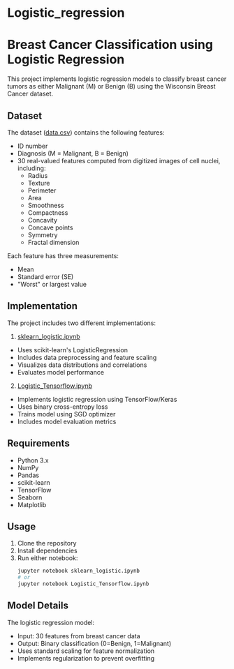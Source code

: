 # Logistic_regression
# Breast Cancer Classification using Logistic Regression

This project implements logistic regression models to classify breast cancer tumors as either Malignant (M) or Benign (B) using the Wisconsin Breast Cancer dataset.

## Dataset

The dataset ([data.csv](data.csv)) contains the following features:
- ID number
- Diagnosis (M = Malignant, B = Benign)
- 30 real-valued features computed from digitized images of cell nuclei, including:
  - Radius
  - Texture 
  - Perimeter
  - Area
  - Smoothness
  - Compactness
  - Concavity
  - Concave points
  - Symmetry
  - Fractal dimension

Each feature has three measurements:
- Mean
- Standard error (SE)
- "Worst" or largest value

## Implementation

The project includes two different implementations:

1. [sklearn_logistic.ipynb](sklearn_logistic.ipynb)
- Uses scikit-learn's LogisticRegression
- Includes data preprocessing and feature scaling
- Visualizes data distributions and correlations
- Evaluates model performance

2. [Logistic_Tensorflow.ipynb](Logistic_Tensorflow.ipynb)
- Implements logistic regression using TensorFlow/Keras
- Uses binary cross-entropy loss
- Trains model using SGD optimizer
- Includes model evaluation metrics

## Requirements

- Python 3.x
- NumPy
- Pandas
- scikit-learn
- TensorFlow
- Seaborn
- Matplotlib

## Usage

1. Clone the repository
2. Install dependencies
3. Run either notebook:
   ```bash
   jupyter notebook sklearn_logistic.ipynb
   # or
   jupyter notebook Logistic_Tensorflow.ipynb
   ```

## Model Details

The logistic regression model:
- Input: 30 features from breast cancer data
- Output: Binary classification (0=Benign, 1=Malignant)
- Uses standard scaling for feature normalization
- Implements regularization to prevent overfitting
